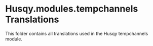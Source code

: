# Husqy.modules.tempchannels Translations

This folder contains all translations used in the Husqy tempchannels module.
